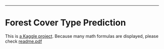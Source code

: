 ---
# Forest Cover Type Prediction

This is [a Kaggle project](https://www.kaggle.com/c/forest-cover-type-prediction). Because many math formulas are displayed, please check [readme.pdf](https://github.com/yq911122/forest-category/blob/master/readme.pdf)
